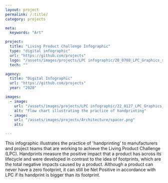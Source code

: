 ```yaml
---
layout: project
permalink: /:title/
category: projects

meta:
  keywords: "Art"

project:
  title: "Living Product Challenge Infographic"
  type: "digital infographic"
  url: "https://github.com/projects"
  logo: "/assets/images/projects/LPC infographic/20_0708_LPC_Graphics_square thumbnail.png"
  tech: ""

agency:
  title: "Digital Infographic"
  url: "https://github.com/projects"
  year: "2020"

images:
  - image:
    url: "/assets/images/projects/LPC infographic/22_0127_LPC_Graphics_final redesign copy.png"
    alt: "Flow chart illustrating the practice of handprinting"
  - image:
    url: "/assets/images/projects/Architecture/spacer.png"
    alt: 

---
```

<p>This infographic illustrates the practice of 'handprinting' to manufacturers and project teams that are working to achieve the Living Product Challenge (LPC). Handprints measure the positive impact that a product has across its lifecycle and were developed in contrast to the idea of footprints, which are the total negative impacts caused by a product. Although a product can never have a zero footprint, it can still be Net Positive in accordance with LPC if its handprint is bigger than its footprint. </p>